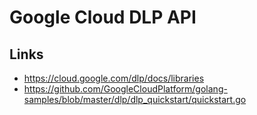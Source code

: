 # Google Cloud DLP API


## Links

* https://cloud.google.com/dlp/docs/libraries
* https://github.com/GoogleCloudPlatform/golang-samples/blob/master/dlp/dlp_quickstart/quickstart.go